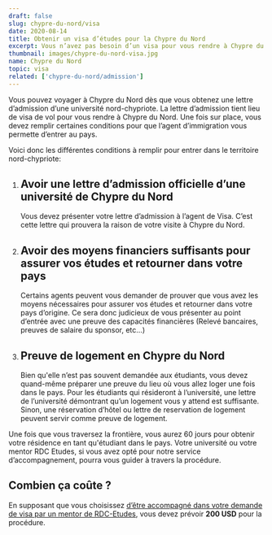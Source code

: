 ```yaml
---
draft: false
slug: chypre-du-nord/visa
date: 2020-08-14
title: Obtenir un visa d’études pour la Chypre du Nord
excerpt: Vous n’avez pas besoin d’un visa pour vous rendre à Chypre du Nord pour études. Ce guide vous donne les informations nécessaires et vous explique les différentes étapes à suivre pour vous rendre à Chypre du Nord après l’obtention de votre lettre d’admission  
thumbnail: images/chypre-du-nord-visa.jpg
name: Chypre du Nord
topic: visa
related: ['chypre-du-nord/admission']
---
```


Vous pouvez voyager à Chypre du Nord dès que vous obtenez une lettre d’admission d’une université nord-chypriote. La lettre d’admission tient lieu de visa de vol pour vous rendre à Chypre du Nord.
Une fois sur place, vous devez remplir certaines conditions pour que l’agent d’immigration vous permette d’entrer au pays. 

Voici donc les différentes conditions à remplir pour entrer dans le territoire nord-chypriote:

1. ## Avoir une lettre d’admission officielle d’une université de Chypre du Nord
   
   Vous devez présenter votre lettre d’admission à l’agent de Visa. C’est cette lettre qui prouvera la raison de votre visite à Chypre du Nord.

2. ## Avoir des moyens financiers suffisants pour assurer vos études et retourner dans votre pays
   
   Certains agents peuvent vous demander de prouver que vous avez les moyens nécessaires pour assurer vos études et retourner dans votre pays d’origine.
   Ce sera donc judicieux de vous présenter au point d’entrée avec une preuve des capacités financières (Relevé bancaires, preuves de salaire du sponsor, etc…)

3. ## Preuve de logement en Chypre du Nord
   
   Bien qu'elle n’est pas souvent demandée aux étudiants, vous devez quand-même préparer une preuve du lieu où vous allez loger une fois dans le pays. Pour les étudiants qui résideront à l’université, une lettre de l’université démontrant qu’un logement vous y attend est suffisante.
   Sinon, une réservation d’hôtel ou lettre de reservation de logement peuvent servir comme preuve de logement.

Une fois que vous traversez la frontière, vous aurez 60 jours pour obtenir votre résidence en tant qu'étudiant dans le pays. Votre université ou votre mentor RDC Etudes, si vous avez opté pour notre service d’accompagnement, pourra vous guider à travers la procédure.

## Combien ça coûte ?

En supposant que vous choisissez [d’être accompagné dans votre demande de visa par un mentor de RDC-Etudes](/accompagnement), vous devez prévoir **200 USD** pour la procédure. 